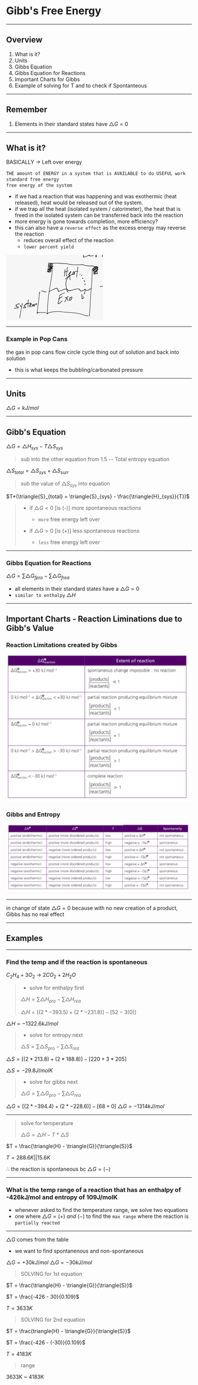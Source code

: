 # Gibb's Free Energy

---

## Overview

1. What is it?
2. Units
3. Gibbs Equation
4. Gibbs Equation for Reactions
5. Important Charts for Gibbs
6. Example of solving for T and to check if Spontanteous

---

## Remember

1. Elements in their standard states have $\triangle{G} = 0$

---

## What is it?

BASICALLY &rarr; Left over energy

    THE amount of ENERGY in a system that is AVAILABLE to do USEFUL work
    standard free energy
    free energy of the system

- if we had a reaction that was happening and was exothermic (heat released), heat would be released out of the system.
- if we trap all the heat (isolated system / calorimeter), the heat that is freed in the isolated system can be transferred back into the reaction
- more energy is gone towards completion, more efficiency?
- this can also have a `reverse effect` as the excess energy may reverse the reaction
  - reduces overall effect of the reaction
  - `lower percent yield`

![Example of Isolated System](../images/1.6fig3.png)

---

### Example in Pop Cans

the gas in pop cans flow circle cycle thing out of solution and back into solution

- this is what keeps the bubbling/carbonated pressure

---

## Units

$\triangle{G} = kJ/mol$

---

## Gibb's Equation

$\triangle{G} = \triangle{H}_{sys} - T\triangle{S}_{sys}$

> sub into the other equation from 1.5 -- Total entropy equation

$\triangle{S}_{total} = \triangle{S}_{sys} + \triangle{S}_{surr}$

> sub the value of $\triangle{S}_{sys}$ into equation

$T*(\triangle{S}_{total} = \triangle{S}_{sys} - \frac{\triangle{H}_{sys}}{T})$

> - if $\triangle{G} < 0$ [is (-)] more spontaneous reactions
>
>   - `more` free energy left over
>
> - if $\triangle{G} > 0$ [is (+)] less spontaneous reactions
>   - `less` free energy left over

---

### Gibbs Equation for Reactions

$\triangle{G} = \sum{\triangle{G}_{fpro}} - \sum{\triangle{G}_{frea}}$

- all elements in their standard states have a $\triangle{G} = 0$
- `similar to enthalpy` $\triangle{H}$

---

## Important Charts - Reaction Liminations due to Gibb's Value

### Reaction Limitations created by Gibbs

![Limitations](../images/1.6fig1.png)

### Gibbs and Entropy

![Gibbs and Entropy](../images/1.6fig2.png)

---

in change of state $\triangle{G} = 0$ because with no new creation of a product, Gibbs has no real effect

---

## Examples

---

### Find the temp and if the reaction is spontaneous

$C_2H_4 + 3O_2$ &rarr; $2CO_2 + 2H_2O$

> - solve for enthalpy first
>
> $\triangle{H} = \sum{\triangle{H}_{pro}} - \sum{\triangle{H}_{rea}}$
>
> $\triangle{H} = [(2*-393.5) + (2*-231.8)] - [52 - 3(0)]$

$\triangle{H} = -1322.6kJ/mol$

> - solve for entropy next
>
> $\triangle{S} = \sum{\triangle{S}_{pro}} - \sum{\triangle{S}_{rea}}$

$\triangle{S} = [(2*213.8) + (2*188.8)] - [220 + 3*205]$

$\triangle{S} = -29.8 J/molK$

> - solve for gibbs next
>
> $\triangle{G} = \sum{\triangle{G}_{pro}} - \sum{\triangle{G}_{rea}}$

$\triangle{G} = [(2*-394.4) + (2*-228.6)] - [68 + 0]$
$\triangle{G} = -1314kJ/mol$

---

> solve for temperature
>
> $\triangle{G} = \triangle{H} - T*\triangle{S}$

$T = \frac{\triangle{H} - \triangle{G}}{\triangle{S}}$

$T = 288.6K || 15.6K$

$\therefore$ the reaction is spontaneous bc $\triangle{G} = (-)$

---

### What is the temp range of a reaction that has an enthalpy of -426kJ/mol and entropy of 109J/molK

- whenever asked to find the temperature range, we solve two equations
- one where $\triangle{G} = (+)\ and\ (-)$ to find the `max range` where the reaction is `partially reacted`

---

$\triangle{G}$ comes from the table

- we want to find spontanenous and non-spontaneous

$\triangle{G} = +30kJ/mol$
$\triangle{G} = -30kJ/mol$

> SOLVING for 1st equation

$T = \frac{\triangle{H} - \triangle{G}}{\triangle{S}}$

$T = \frac{-426 - 30}{0.109}$

$T = 3633K$

> SOLVING for 2nd equation

$T = \frac{triangle{H} - \triangle{G}}{\triangle{S}}$

$T = \frac{-426 - (-30)}{0.109}$

$T = 4183K$

> range

3633K ~ 4183K
